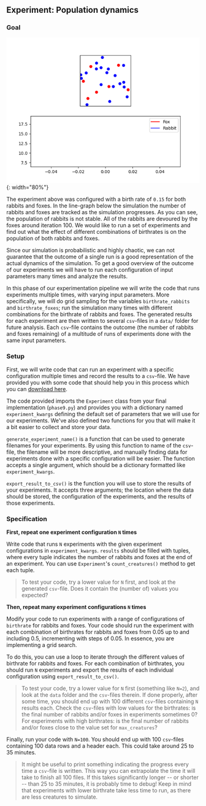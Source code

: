 ## Experiment: Population dynamics

### Goal

![](phase9.gif){: width="80%"}

The experiment above was configured with a birth rate of `0.15` for both rabbits and foxes. In the line-graph below the simulation the number of rabbits and foxes are tracked as the simulation progresses. As you can see, the population of rabbits is not stable. All of the rabbits are devoured by the foxes around iteration 100. We would like to run a set of experiments and find out what the effect of different combinations of birthrates is on the population of both rabbits and foxes.

Since our simulation is probabilistic and highly chaotic, we can not guarantee that the outcome of a single run is a good representation of the actual dynamics of the simulation. To get a good overview of the outcome of our experiments we will have to run each configuration of input parameters many times and analyze the results.

In this phase of our experimentation pipeline we will write the code that runs experiments multiple times, with varying input parameters. More specifically, we will do grid sampling for the variables `birthrate_rabbits` and `birthrate_foxes`; run the simulation many times with different combinations for the birthrate of rabbits and foxes. The generated results for each experiment are then written to several `csv`-files in a `data/` folder for future analysis. Each `csv`-file contains the outcome (the number of rabbits and foxes remaining) of a multitude of runs of experiments done with the same input parameters.

### Setup

First, we will write code that can run an experiment with a specific configuration multiple times and record the results to a `csv`-file. We have provided you with some code that should help you in this process which you can [download here](experiment.py).

The code provided imports the `Experiment` class from your final implementation (`phase9.py`) and provides you with a dictionary named `experiment_kwargs` defining the default set of parameters that we will use for our experiments. We've also defined two functions for you that will make it a bit easier to collect and store your data.

`generate_experiment_name()` is a function that can be used to generate filenames for your experiments. By using this function to name of the `csv`-file, the filename will be more descriptive, and manually finding data for experiments done with a specific configuration will be easier. The function accepts a single argument, which should be a dictionary formatted like `experiment_kwargs`.

`export_result_to_csv()` is the function you will use to store the results of your experiments. It accepts three arguments; the location where the data should be stored, the configuration of the experiments, and the results of those experiments.

### Specification

**First, repeat one experiment configuration `N` times**

Write code that runs `N` experiments with the given experiment configurations in `experiment_kwargs`. `results` should be filled with tuples, where every tuple indicates the number of rabbits and foxes at the end of an experiment. You can use `Experiment`'s `count_creatures()` method to get each tuple.

> To test your code, try a lower value for `N` first, and look at the generated `csv`-file. Does it contain the (number of) values you expected?

**Then, repeat many experiment configurations `N` times**

Modify your code to run experiments with a range of configurations of `birthrate` for rabbits and foxes. Your code should run the experiment with each combination of birthrates for rabbits and foxes from 0.05 up to and including 0.5, incrementing with steps of 0.05. In essence, you are implementing a grid search.

To do this, you can use a loop to iterate through the different values of birthrate for rabbits and foxes. For each combination of birthrates, you should run `N` experiments and export the results of each individual configuration using `export_result_to_csv()`.

> To test your code, try a lower value for `N` first (something like `N=2`), and look at the `data` folder and the `csv`-files therein. If done properly, after some time, you should end up with 100 different `csv`-files containing `N` results each. Check the `csv`-files with low values for the birthrates: is the final number of rabbits and/or foxes in experiments sometimes 0? For experiments with high birthrates: is the final number of rabbits and/or foxes close to the value set for `max_creatures`?

Finally, run your code with `N=100`. You should end up with 100 `csv`-files containing 100 data rows and a header each. This could take around 25 to 35 minutes.

> It might be useful to print something indicating the progress every time a `csv`-file is written. This way you can extrapolate the time it will take to finish all 100 files. If this takes significantly longer -- or shorter -- than 25 to 35 minutes, it is probably time to debug! Keep in mind that experiments with lower birthrate take less time to run, as there are less creatures to simulate.
